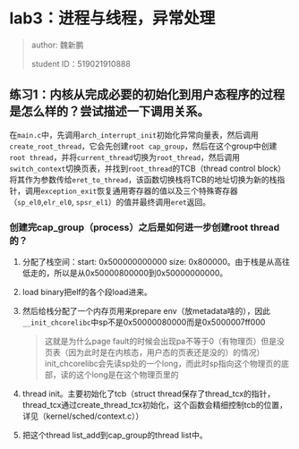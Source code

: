 # lab3：进程与线程，异常处理

> author: 魏新鹏
>
> student ID：519021910888

## 练习1：内核从完成必要的初始化到用户态程序的过程是怎么样的？尝试描述一下调用关系。

在`main.c`中，先调用`arch_interrupt_init`初始化异常向量表，然后调用`create_root_thread`，它会先创建`root cap_group`，然后在这个group中创建`root thread`，并将`current_thread`切换为`root_thread`，然后调用`switch_context`切换页表，并找到`root_thread`的TCB（thread control block）将其作为参数传给`eret_to_thread`，该函数切换栈将TCB的地址切换为新的栈指针，调用`exception_exit`恢复通用寄存器的值以及三个特殊寄存器（`sp_el0`,`elr_el0`, `spsr_el1`）的值并最终调用`eret`返回。

### 创建完cap_group（process）之后是如何进一步创建root thread的？

1. 分配了栈空间：start: 0x500000000000 size: 0x800000。由于栈是从高往低走的，所以是从0x50000800000到0x50000000000。

2. load binary把elf的各个段load进来。

3. 然后给栈分配了一个内存页用来prepare env（放metadata啥的），因此`__init_chcorelibc`中sp不是0x50000080000而是0x5000007ff000

   > 这就是为什么page fault的时候会出现pa不等于0（有物理页）但是没页表（因为此时是在内核态，用户态的页表还是没的）的情况）init_chcorelibc会先读sp处的一个long，而此时sp指向这个物理页的底部，读的这个long是在这个物理页里的

4. thread init。主要初始化了tcb（struct thread保存了thread_tcx的指针，thread_tcx通过create_thread_tcx初始化，这个函数会精细控制tcb的位置，详见（kernel/sched/context.c））

5. 把这个thread list_add到cap_group的thread list中。